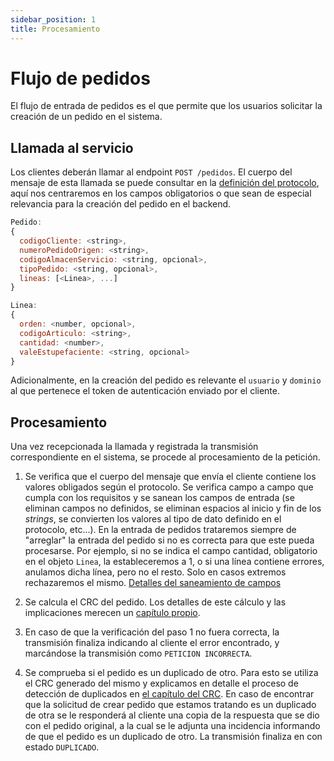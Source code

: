 ```yaml
---
sidebar_position: 1
title: Procesamiento
---
```


# Flujo de pedidos
El flujo de entrada de pedidos es el que permite que los usuarios solicitar la creación de un pedido en el sistema.

## Llamada al servicio
Los clientes deberán llamar al endpoint `POST /pedidos`. El cuerpo del mensaje de esta llamada se puede consultar en la [definición del protocolo](http://fedifar.net/fedicomv3/protocolo/), aquí nos centraremos en los campos obligatorios o que sean de especial relevancia para la creación del pedido en el backend.

```js
Pedido:
{
  codigoCliente: <string>,
  numeroPedidoOrigen: <string>,
  codigoAlmacenServicio: <string, opcional>,
  tipoPedido: <string, opcional>,
  lineas: [<Linea>, ...]
}
```

```js
Linea:
{
  orden: <number, opcional>,
  codigoArticulo: <string>,
  cantidad: <number>,
  valeEstupefaciente: <string, opcional>
}
```


Adicionalmente, en la creación del pedido es relevante el `usuario` y `dominio` al que pertenece el token de autenticación enviado por el cliente.



## Procesamiento
Una vez recepcionada la llamada y registrada la transmisión correspondiente en el sistema, se procede al procesamiento de la petición.


1. Se verifica que el cuerpo del mensaje que envía el cliente contiene los valores obligados según el protocolo. Se verifica campo a campo que cumpla con los requisitos y se sanean los campos de entrada (se eliminan campos no definidos, se eliminan espacios al inicio y fin de los *strings*, se convierten los valores al tipo de dato definido en el protocolo, etc...). En la entrada de pedidos trataremos siempre de "arreglar" la entrada del pedido si no es correcta para que este pueda procesarse. Por ejemplo, si no se indica el campo cantidad, obligatorio en el objeto `Linea`, la estableceremos a 1, o si una línea contiene errores, anulamos dicha línea, pero no el resto. Solo en casos extremos rechazaremos el mismo. [Detalles del saneamiento de campos](./saneamiento)

2. Se calcula el CRC del pedido. Los detalles de este cálculo y las implicaciones merecen un [capítulo propio](./crc). 

3. En caso de que la verificación del paso 1 no fuera correcta, la transmisión finaliza indicando al cliente el error encontrado, y marcándose la transmisión como `PETICION INCORRECTA`.

4. Se comprueba si el pedido es un duplicado de otro. Para esto se utiliza el CRC generado del mismo y explicamos en detalle el proceso de detección de duplicados en [el capítulo del CRC](./crc). En caso de encontrar que la solicitud de crear pedido que estamos tratando es un duplicado de otra se le responderá al cliente una copia de la respuesta que se dio con el pedido original, a la cual se le adjunta una incidencia informando de que el pedido es un duplicado de otro. La transmisión finaliza en con estado `DUPLICADO`.